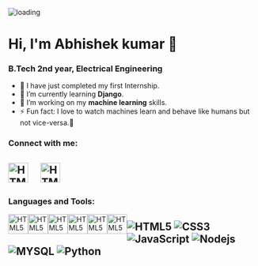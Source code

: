 ![loading](https://images.unsplash.com/photo-1545987796-200677ee1011?ixlib=rb-1.2.1&ixid=eyJhcHBfaWQiOjEyMDd9&auto=format&fit=crop&w=960&h=300&q=60)
# Hi, I'm Abhishek kumar 👋
### B.Tech 2nd year, Electrical Engineering

- 🔭 I have just completed my first Internship.
- 🌱 I’m currently learning **Django**.
- 👯 I’m working on my **machine learning** skills.
- ⚡ Fun fact: I love to watch machines learn and behave like humans but not vice-versa.🤣

### Connect with me:
<a href="http://www.techscinotes.xyz"><img alt="HTML5" src="https://github.com/Abhishek-k-git/images/blob/main/website.svg" width="40" height="40" style="margin-right:20px;" /></a>
<a href="http://www.techscinotes.xyz"><img alt="HTML5" src="https://github.com/Abhishek-k-git/images/blob/main/linkedin.svg" width="40" height="40" /></a>
<br />
---

### Languages and Tools:

<img alt="HTML5" src="https://github.com/Abhishek-k-git/images/blob/main/html.svg" width="40" height="40" style="float:left;" />
<img alt="HTML5" src="https://github.com/Abhishek-k-git/images/blob/main/css.svg" width="40" height="40" style="float:left;" />
<img alt="HTML5" src="https://github.com/Abhishek-k-git/images/blob/main/javascript.svg" width="40" height="40" style="float:left;" />
<img alt="HTML5" src="https://github.com/Abhishek-k-git/images/blob/main/nodejs.svg" width="40" height="40" style="float:left;" />
<img alt="HTML5" src="https://github.com/Abhishek-k-git/images/blob/main/mysql.svg" width="40" height="40" style="float:left;" />
<img alt="HTML5" src="https://github.com/Abhishek-k-git/images/blob/main/python.svg" width="40" height="40" style="float:left;" />

![HTML5](
https://github.com/Abhishek-k-git/images/blob/main/html.svg
)
![CSS3](
https://github.com/Abhishek-k-git/images/blob/main/css.svg
)
![JavaScript](
https://github.com/Abhishek-k-git/images/blob/main/javascript.svg
)
![Nodejs](
https://github.com/Abhishek-k-git/images/blob/main/nodejs.svg
)
![MYSQL](
https://github.com/Abhishek-k-git/images/blob/main/mysql.svg
)
![Python](
https://github.com/Abhishek-k-git/images/blob/main/python.svg
)
<br />
---
